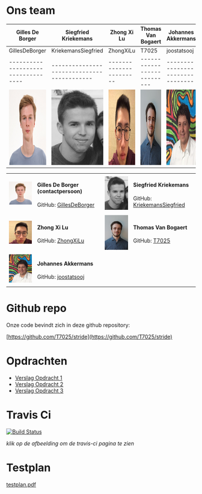 # Ons team

| Gilles De Borger  | Siegfried Kriekemans | Zhong Xi Lu | Thomas Van Bogaert | Johannes Akkermans |
| ----------------- | -------------------- | ----------- | ------------------ | ------------------	 |
| GillesDeBorger | KriekemansSiegfried  | ZhongXiLu | T7025 | joostatsooj |
| ---------------------------------- | ------------------------------------------ | ----------------------- | --------------------------- | -------------------------------- |
| <img src="https://github.com/KriekemansSiegfried/KriekemansSiegfried.github.io/blob/master/images/gilles.jpg?raw=true" width="250" height="200">  | <img src="https://github.com/KriekemansSiegfried/KriekemansSiegfried.github.io/blob/master/images/siegfried.jpg?raw=true" width="150"  height="200">  | <img src="https://github.com/KriekemansSiegfried/KriekemansSiegfried.github.io/blob/master/images/zhongxi.jpg?raw=true" width="250" height="200"> | <img src="https://github.com/KriekemansSiegfried/KriekemansSiegfried.github.io/blob/master/images/thomas.jpg?raw=true" width="200"  height="200">  | <img src="https://github.com/KriekemansSiegfried/KriekemansSiegfried.github.io/blob/master/images/johannes.jpg?raw=true" width="200"  height="200">  |

<table>
    <tr>
        <td><img src="https://github.com/KriekemansSiegfried/KriekemansSiegfried.github.io/blob/master/images/gilles.jpg?raw=true" width="150"></td>
        <td>
            <p><h4>Gilles De Borger (contactpersoon)</h4></p>
            <p>GitHub: <a href="https://github.com/GillesDeBorger">GillesDeBorger</a></p>
        </td>
        <td><img src="https://github.com/KriekemansSiegfried/KriekemansSiegfried.github.io/blob/master/images/siegfried.jpg?raw=true" width="150"></td>
        <td>
            <p><h4>Siegfried Kriekemans</h4></p>
            <p>GitHub: <a href="https://github.com/KriekemansSiegfried">KriekemansSiegfried</a></p>
        </td>
    </tr>
    <tr>
        <td><img src="https://github.com/KriekemansSiegfried/KriekemansSiegfried.github.io/blob/master/images/zhongxi.jpg?raw=true" width="150"></td>
        <td>
            <p><h4>Zhong Xi Lu</h4></p>
            <p>GitHub: <a href="https://github.com/ZhongXiLu">ZhongXiLu</a></p>
        </td>
        <td><img src="https://github.com/KriekemansSiegfried/KriekemansSiegfried.github.io/blob/master/images/thomas.jpg?raw=true" width="150"></td>
        <td>
            <p><h4>Thomas Van Bogaert</h4></p>
            <p>GitHub: <a href="https://github.com/T7025">T7025</a></p>
        </td>
    </tr>
    <tr>
        <td><img src="https://github.com/KriekemansSiegfried/KriekemansSiegfried.github.io/blob/master/images/johannes.jpg?raw=true" width="150"></td>
        <td>
            <p><h4>Johannes Akkermans</h4></p>
            <p>GitHub: <a href="https://github.com/joostatsooj">joostatsooj</a></p>
        </td>
    </tr>
</table>

# Github repo

Onze code bevindt zich in deze github repository:

[https://github.com/T7025/stride](https://github.com/T7025/stride)

# Opdrachten

- [Verslag Opdracht 1](https://github.com/KriekemansSiegfried/KriekemansSiegfried.github.io/blob/master/assignment1/report.pdf)
- [Verslag Opdracht 2](https://github.com/KriekemansSiegfried/KriekemansSiegfried.github.io/blob/master/assignment2/report.pdf)
- [Verslag Opdracht 3](https://github.com/T7025/stride/blob/master/assignments/assignment3/report.pdf)

# Travis Ci

[![Build Status](https://travis-ci.com/T7025/stride.svg?token=xPifwK1xxjwRzkW1ZfyB&branch=master)](https://travis-ci.com/T7025/stride)

*klik op de afbeelding om de travis-ci pagina te zien* 

# Testplan 
 [testplan.pdf](https://github.com/T7025/stride/blob/master/assignments/assignment3/testplan.pdf)
